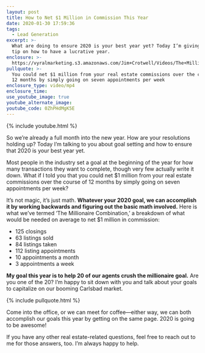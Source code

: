 ```yaml
---
layout: post
title: How to Net $1 Million in Commission This Year
date: 2020-01-30 17:59:36
tags:
  - Lead Generation
excerpt: >-
  What are doing to ensure 2020 is your best year yet? Today I’m giving a huge
  tip on how to have a lucrative year.
enclosure: >-
  https://vyralmarketing.s3.amazonaws.com/Jim+Crotwell/Videos/The+Millionaire+Combination.mp4
pullquote: >-
  You could net $1 million from your real estate commissions over the course of
  12 months by simply going on seven appointments per week
enclosure_type: video/mp4
enclosure_time:
use_youtube_image: true
youtube_alternate_image:
youtube_code: 0ZhPHdMgK5E
---
```


{% include youtube.html %}

So we’re already a full month into the new year. How are your resolutions holding up? Today I’m talking to you about goal setting and how to ensure that 2020 is your best year yet.&nbsp;

Most people in the industry set a goal at the beginning of the year for how many transactions they want to complete, though very few actually write it down. What if I told you that you could net $1 million from your real estate commissions over the course of 12 months by simply going on seven appointments per week?&nbsp;

It’s not magic, it’s just math. **Whatever your 2020 goal, we can accomplish it by working backwards and figuring out the basic math involved.** Here is what we’ve termed ‘The Millionaire Combination,’ a breakdown of what would be needed on average to net $1 million in commission:&nbsp;

* 125 closings&nbsp;
* 63 listings sold
* 84 listings taken&nbsp;
* 112 listing appointments
* 10 appointments a month&nbsp;
* 3 appointments a week

**My goal this year is to help 20 of our agents crush the millionaire goal.** Are you one of the 20? I’m happy to sit down with you and talk about your goals to capitalize on our booming Carlsbad market.&nbsp;

{% include pullquote.html %}

Come into the office, or we can meet for coffee—either way, we can both accomplish our goals this year by getting on the same page. 2020 is going to be awesome\!&nbsp;

If you have any other real estate-related questions, feel free to reach out to me for those answers, too. I’m always happy to help.&nbsp;

&nbsp;
